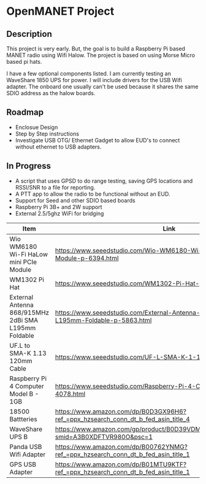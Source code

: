 # OpenMANET Project

## Description
This project is very early. But, the goal is to build a Raspberry Pi based MANET radio using Wifi Halow. The project is based on using Morse Micro based pi hats.

I have a few optional components listed. I am currently testing an WaveShare 1850 UPS for power. I will include drivers for the USB Wifi adapter. The onboard one usually can't be used because it shares the same SDIO address as the halow boards.

## Roadmap
* Enclosue Design
* Step by Step instructions
* Investigate USB OTG/ Ethernet Gadget to allow EUD's to connect without ethernet to USB adapters.

## In Progress
* A script that uses GPSD to do range testing, saving GPS locations and RSSI/SNR to a file for reporting.
* A PTT app to allow the radio to be functional without an EUD.
* Support for Seed and other SDIO based boards
* Raspberry Pi 3B+ and 2W support
* External 2.5/5ghz WiFi for bridging

| Item                                                                 | Link                                                                                                     | Optional |
|----------------------------------------------------------------------|----------------------------------------------------------------------------------------------------------|----------|
| Wio WM6180 Wi-Fi HaLow mini PCIe Module                              | https://www.seeedstudio.com/Wio-WM6180-Wi-Fi-HaLow-mini-PCIe-Module-p-6394.html                         | No       |
| WM1302 Pi Hat                                                        | https://www.seeedstudio.com/WM1302-Pi-Hat-p-4897.html                                                   | No       |
| External Antenna 868/915MHz 2dBi SMA L195mm Foldable                 | https://www.seeedstudio.com/External-Antenna-868-915MHZ-2dBi-SMA-L195mm-Foldable-p-5863.html            | No       |
| UF.L to SMA-K 1.13 120mm Cable                                       | https://www.seeedstudio.com/UF-L-SMA-K-1-13-120mm-p-5046.html                                           | No       |
| Raspberry Pi 4 Computer Model B - 1GB                                | https://www.seeedstudio.com/Raspberry-Pi-4-Computer-Model-B-1GB-p-4078.html                             | No       |
| 18500 Battteries                                                     | https://www.amazon.com/dp/B0D3GX96H6?ref_=ppx_hzsearch_conn_dt_b_fed_asin_title_4                       | Yes      |
| WaveShare UPS B                                                      | https://www.amazon.com/gp/product/B0D39VDMDP/ref=ox_sc_saved_title_1?smid=A3B0XDFTVR980O&psc=1          | Yes      |
| Panda USB Wifi Adapter                                               | https://www.amazon.com/dp/B00762YNMG?ref_=ppx_hzsearch_conn_dt_b_fed_asin_title_1                       | Yes      |
| GPS USB Adapter                                                      | https://www.amazon.com/dp/B01MTU9KTF?ref_=ppx_hzsearch_conn_dt_b_fed_asin_title_1                       | Yes      |
